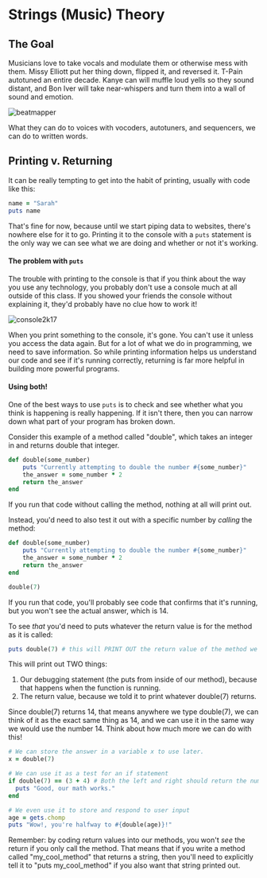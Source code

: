 # Strings (Music) Theory

## The Goal

Musicians love to take vocals and modulate them or otherwise mess with them. Missy Elliott put her thing down, flipped it, and reversed it. T-Pain autotuned an entire decade. Kanye can will muffle loud yells so they sound distant, and Bon Iver will take near-whispers and turn them into a wall of sound and emotion.

![beatmapper](https://media.giphy.com/media/10ZQLUWJ4HwvS/giphy.gif)

What they can do to voices with vocoders, autotuners, and sequencers, we can do to written words.

## Printing v. Returning

It can be really tempting to get into the habit of printing, usually with code like this:

```ruby
name = "Sarah"
puts name
```

That's fine for now, because until we start piping data to websites, there's nowhere else for it to go. Printing it to the console with a `puts` statement is the only way we can see what we are doing and whether or not it's working.

#### The problem with `puts`

The trouble with printing to the console is that if you think about the way you use any technology, you probably don't use a console much at all outside of this class. If you showed your friends the console without explaining it, they'd probably have no clue how to work it!

![console2k17](https://media.giphy.com/media/yR4xZagT71AAM/giphy.gif)

When you print something to the console, it's gone. You can't use it unless you access the data again. But for a lot of what we do in programming, we need to save information. So while printing information helps us understand our code and see if it's running correctly, returning is far more helpful in building more powerful programs.

#### Using both!

One of the best ways to use `puts` is to check and see whether what you think is happening is really happening. If it isn't there, then you can narrow down what part of your program has broken down.

Consider this example of a method called "double", which takes an integer in and returns double that integer.

```ruby
def double(some_number)
    puts "Currently attempting to double the number #{some_number}"
    the_answer = some_number * 2
    return the_answer
end
```

If you run that code without calling the method, nothing at all will print out.

Instead, you'd need to also test it out with a specific number by *calling* the method:

```ruby
def double(some_number)
    puts "Currently attempting to double the number #{some_number}"
    the_answer = some_number * 2
    return the_answer
end

double(7)
```

If you run that code, you'll probably see code that confirms that it's running, but you won't see the actual answer, which is 14.

To see *that* you'd need to puts whatever the return value is for the method as it is called:

```ruby
puts double(7) # this will PRINT OUT the return value of the method we just wrote.
```

This will print out TWO things:
1. Our debugging statement (the puts from inside of our method), because that happens when the function is running.
2. The return value, because we told it to print whatever double(7) returns.

Since double(7) returns 14, that means anywhere we type double(7), we can think of it as the exact same thing as 14, and we can use it in the same way we would use the number 14. Think about how much more we can do with this!

```ruby
# We can store the answer in a variable x to use later.
x = double(7)

# We can use it as a test for an if statement
if double(7) == (3 + 4) # Both the left and right should return the number 14
  puts "Good, our math works."
end

# We even use it to store and respond to user input
age = gets.chomp
puts "Wow!, you're halfway to #{double(age)}!"
```

Remember: by coding return values into our methods, you won't *see* the return if you only call the method. That means that if you write a method called "my_cool_method" that returns a string, then you'll need to explicitly tell it to "puts my_cool_method" if you also want that string printed out.
